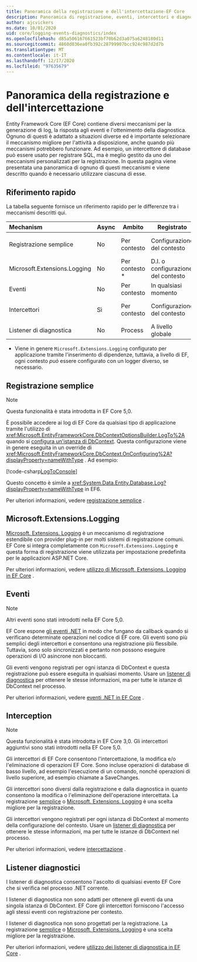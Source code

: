 ```yaml
---
title: Panoramica della registrazione e dell'intercettazione-EF Core
description: Panoramica di registrazione, eventi, intercettori e diagnostica per EF Core
author: ajcvickers
ms.date: 10/01/2020
uid: core/logging-events-diagnostics/index
ms.openlocfilehash: d85a506167661523bf70b62d3a075a6248180d11
ms.sourcegitcommit: 4860d036ea0fb392c28799907bcc924c987d2d7b
ms.translationtype: MT
ms.contentlocale: it-IT
ms.lasthandoff: 12/17/2020
ms.locfileid: "97635679"
---
```

# <a name="overview-of-logging-and-interception"></a>Panoramica della registrazione e dell'intercettazione

Entity Framework Core (EF Core) contiene diversi meccanismi per la generazione di log, la risposta agli eventi e l'ottenimento della diagnostica. Ognuno di questi è adattato a situazioni diverse ed è importante selezionare il meccanismo migliore per l'attività a disposizione, anche quando più meccanismi potrebbero funzionare. Ad esempio, un intercettore di database può essere usato per registrare SQL, ma è meglio gestito da uno dei meccanismi personalizzati per la registrazione. In questa pagina viene presentata una panoramica di ognuno di questi meccanismi e viene descritto quando è necessario utilizzare ciascuna di esse.

## <a name="quick-reference"></a>Riferimento rapido

La tabella seguente fornisce un riferimento rapido per le differenze tra i meccanismi descritti qui.

| Mechanism |  Async | Ambito | Registrato | Uso previsto
|:----------|--------|-------|------------|-------------
| Registrazione semplice | No | Per contesto | Configurazione del contesto | Registrazione in fase di sviluppo
| Microsoft.Extensions.Logging | No | Per contesto * | D.I. o configurazione del contesto | Registrazione di produzione
| Eventi | No | Per contesto | In qualsiasi momento | Reazione a eventi EF
| Intercettori | Sì | Per contesto | Configurazione del contesto | Manipolazione di operazioni EF
| Listener di diagnostica | No | Process | A livello globale | Diagnostica applicazioni

* Viene in genere `Microsoft.Extensions.Logging` configurato per applicazione tramite l'inserimento di dipendenze, tuttavia, a livello di EF, ogni contesto _può_ essere configurato con un logger diverso, se necessario.

## <a name="simple-logging"></a>Registrazione semplice

> [!NOTE]
> Questa funzionalità è stata introdotta in EF Core 5,0.

È possibile accedere ai log di EF Core da qualsiasi tipo di applicazione tramite l'utilizzo di <xref:Microsoft.EntityFrameworkCore.DbContextOptionsBuilder.LogTo%2A> quando si [configura un'istanza di DbContext](xref:core/dbcontext-configuration/index). Questa configurazione viene in genere eseguita in un override di <xref:Microsoft.EntityFrameworkCore.DbContext.OnConfiguring%2A?displayProperty=nameWithType> . Ad esempio:

<!--
    protected override void OnConfiguring(DbContextOptionsBuilder optionsBuilder)
        => optionsBuilder.LogTo(Console.WriteLine);
-->
[!code-csharp[LogToConsole](../../../samples/core/Miscellaneous/Logging/SimpleLogging/Program.cs?name=LogToConsole)]

Questo concetto è simile a <xref:System.Data.Entity.Database.Log?displayProperty=nameWithType> in EF6.

Per ulteriori informazioni, vedere [registrazione semplice](xref:core/logging-events-diagnostics/simple-logging) .

## <a name="microsoftextensionslogging"></a>Microsoft.Extensions.Logging

[Microsoft. Extensions. Logging](/dotnet/core/extensions/logging) è un meccanismo di registrazione estendibile con provider plug-in per molti sistemi di registrazione comuni. EF Core si integra completamente con `Microsoft.Extensions.Logging` e questa forma di registrazione viene utilizzata per impostazione predefinita per le applicazioni ASP.NET Core.

Per ulteriori informazioni, vedere [utilizzo di Microsoft. Extensions. Logging in EF Core](xref:core/logging-events-diagnostics/extensions-logging) .

## <a name="events"></a>Eventi

> [!NOTE]
> Altri eventi sono stati introdotti nella EF Core 5,0.

EF Core espone [gli eventi .NET](/dotnet/standard/events/) in modo che fungano da callback quando si verificano determinate operazioni nel codice di EF core. Gli eventi sono più semplici degli intercettori e consentono una registrazione più flessibile. Tuttavia, sono solo sincronizzati e pertanto non possono eseguire operazioni di I/O asincrone non bloccanti.

Gli eventi vengono registrati per ogni istanza di DbContext e questa registrazione può essere eseguita in qualsiasi momento. Usare un [listener di diagnostica](xref:core/logging-events-diagnostics/diagnostic-listeners) per ottenere le stesse informazioni, ma per tutte le istanze di DbContext nel processo.

Per ulteriori informazioni, vedere [eventi .NET in EF Core](xref:core/logging-events-diagnostics/events) .

## <a name="interception"></a>Interception

> [!NOTE]
> Questa funzionalità è stata introdotta in EF Core 3,0. Gli intercettori aggiuntivi sono stati introdotti nella EF Core 5,0.

Gli intercettori di EF Core consentono l'intercettazione, la modifica e/o l'eliminazione di operazioni EF Core. Sono incluse operazioni di database di basso livello, ad esempio l'esecuzione di un comando, nonché operazioni di livello superiore, ad esempio chiamate a SaveChanges.

Gli intercettori sono diversi dalla registrazione e dalla diagnostica in quanto consentono la modifica o l'eliminazione dell'operazione intercettata. La registrazione [semplice](xref:core/logging-events-diagnostics/simple-logging) o [Microsoft. Extensions. Logging](xref:core/logging-events-diagnostics/extensions-logging) è una scelta migliore per la registrazione.

Gli intercettori vengono registrati per ogni istanza di DbContext al momento della configurazione del contesto. Usare un [listener di diagnostica](xref:core/logging-events-diagnostics/diagnostic-listeners) per ottenere le stesse informazioni, ma per tutte le istanze di DbContext nel processo.

Per ulteriori informazioni, vedere [intercettazione](xref:core/logging-events-diagnostics/interceptors) .

## <a name="diagnostic-listeners"></a>Listener diagnostici

I listener di diagnostica consentono l'ascolto di qualsiasi evento EF Core che si verifica nel processo .NET corrente.

I listener di diagnostica non sono adatti per ottenere gli eventi da una singola istanza di DbContext. EF Core gli intercettori forniscono l'accesso agli stessi eventi con registrazione per contesto.

I listener di diagnostica non sono progettati per la registrazione. La registrazione [semplice](xref:core/logging-events-diagnostics/simple-logging) o [Microsoft. Extensions. Logging](xref:core/logging-events-diagnostics/extensions-logging) è una scelta migliore per la registrazione.

Per ulteriori informazioni, vedere [utilizzo dei listener di diagnostica in EF Core](xref:core/logging-events-diagnostics/diagnostic-listeners) .
